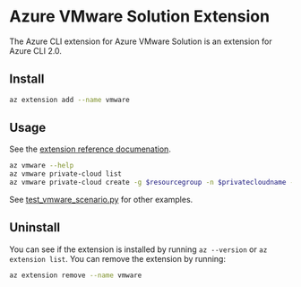 #  Azure VMware Solution Extension

The Azure CLI extension for Azure VMware Solution is an extension for Azure CLI 2.0.

## Install
``` sh
az extension add --name vmware
```

## Usage
See the [extension reference documenation](https://docs.microsoft.com/en-us/cli/azure/ext/vmware/vmware?view=azure-cli-latest).

``` sh
az vmware --help
az vmware private-cloud list
az vmware private-cloud create -g $resourcegroup -n $privatecloudname --location $location --cluster-size 3 --network-block 10.175.0.0/22
```
See [test_vmware_scenario.py](azext_vmware/tests/latest/test_vmware_scenario.py) for other examples.

## Uninstall
You can see if the extension is installed by running `az --version` or `az extension list`. You can remove the extension by running:
``` sh
az extension remove --name vmware
```